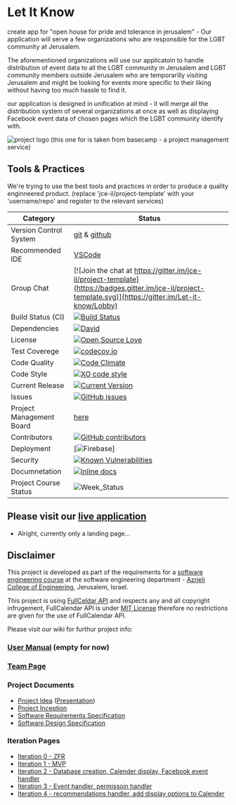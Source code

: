 # Let It Know

create app for "open house for pride and tolerance in jerusalem" - 
Our application will serve a few organizations who are responsible for the LGBT community at Jerusalem.

The aforementioned organizations will use our applicatoin to handle distribution of event data to all the LGBT community in Jerusalem and LGBT community members outside Jerusalem who are temporarilly visiting Jerusalem and might be looking for events more specific to their liking without having too much hassle to find it.

our application is designed in unification at mind - it will merge all the distribution system of several organizations at once
as well as displaying Facebook event data of chosen pages which the LGBT community identify with.

![project logo (this one for is taken from basecamp - a project management service)](http://www.wdg.co.il/wp-content/uploads/2017/01/joh_LOGO.jpg)

## Tools & Practices
We're trying to use the best tools and practices in order to produce a quality enginneered product.
(replace 'jce-il/project-template' with your 'username/repo' and register to the relevant services)

|Category|Status|
|---|---|
| Version Control System| [git](https://git-scm.com/) & [github](https://github.com/) |
| Recommended IDE | [VSCode](https://code.visualstudio.com) |
| Group Chat | [![Join the chat at https://gitter.im/jce-il/project-template](https://badges.gitter.im/jce-il/project-template.svg)](https://gitter.im/Let-it-know/Lobby) |
| Build Status (CI) |  [![Build Status](https://travis-ci.org/jce-il/project-template.svg?branch=master)](https://travis-ci.org/yeseg11/Let-it-know) |
| Dependencies | [![David](https://img.shields.io/david/dev/idleberg/vscode-badges.svg?style=flat-square)](https://david-dm.org/yeseg11/Let-it-know?type=dev) |
| License | [![Open Source Love](https://badges.frapsoft.com/os/mit/mit.svg?v=102)](https://github.com/ellerbrock/open-source-badge/) |
| Test Coverege | [![codecov.io](https://codecov.io/github/yeseg11/Let-it-know/coverage.svg?branch=master)](https://codecov.io/githubyeseg11/Let-it-know?branch=master) |
| Code Quality | [![Code Climate](https://codeclimate.com/github/yeseg11/Let-it-know.svg)](https://codeclimate.com/github/yeseg11/Let-it-know) |
| Code Style | [![XO code style](https://img.shields.io/badge/code_style-XO-5ed9c7.svg)](https://github.com/yeseg11/Let-it-know) |
| Current Release | [![Current Version](https://img.shields.io/github/release/yeseg11/Let-it-know.svg?style=flat)](https://github.com/yeseg11/Let-it-know/releases) |
| Issues | [![GitHub issues](https://img.shields.io/github/issues/jce-il/project-template.svg?style=flat)](https://github.com/yeseg11/Let-it-know/issues) |
| Project Management Board| [here](https://github.com/yeseg11/Let-it-know/projects/1) |
| Contributors | [![GitHub contributors](https://img.shields.io/github/contributors/jce-il/project-template.svg)](https://github.com/yeseg11/Let-it-know/graphs/contributors)|
| Deployment | [![Firebase](https://img.shields.io/badge/Firebase%20server-running-brightgreen.svg)] |
| Security | [![Known Vulnerabilities](https://snyk.io/test/github/yeseg11/Let-it-know/badge.svg)](https://snyk.io/test/github/yeseg11/Let-it-know) |
| Documnetation | [![Inline docs](http://inch-ci.org/github/yeseg11/Let-it-know.svg?branch=master)](http://inch-ci.org/github/yeseg11/Let-it-know) |
| Project Course Status | ![Week_Status](https://img.shields.io/badge/week-9-yellow.svg) |

## Please visit our [live application](https://test-9d3f7.firebaseapp.com)
- Alright, currently only a landing page...


## Disclaimer
This project is developed as part of the requirements for a [software engineering course](https://github.com/jce-il/se-class/wiki) at the software engineering department - [Azrieli College of Engineering](http://www.jce.ac.il/), Jerusalem, Israel.

This project is using [FullCeldar API](https://fullcalendar.io/) and respects any and all copyright infrugement, FullCalendar API is under [MIT License](https://github.com/arshaw/fullcalendar/blob/master/license.txt) therefore no restrictions are given for the use of FullCalendar API.

Please visit our wiki for furthur project info: 

### [User Manual](../../wiki/user-manual) (empty for now)

### [Team Page](../../wiki/Team)

### Project Documents
- [Project Idea](docs/idea.pdf) ([Presentation](docs/idea-slides.pdf))
- [Project Inception](../../wiki/Project-Inception)
- [Software Requirements Specification](../../wiki/srs)
- [Software Design Specification](../../wiki/sds)

### Iteration Pages
- [Iteration 0 - ZFR](https://github.com/yeseg11/Let-it-know/wiki/Iteration-0-ZFR)
- [Iteration 1 - MVP](https://github.com/yeseg11/Let-it-know/wiki/Iteration-1)
- [Iteration 2 - Database creation, Calender display, Facebook event handler](https://github.com/yeseg11/Let-it-know/wiki/Iteration-2)
- [Iteration 3 - Event handler, permissoin handler ](https://github.com/yeseg11/Let-it-know/wiki/Iteration-3)
- [Iteration 4 - recommendations handler, add display options to Calender](https://github.com/yeseg11/Let-it-know/wiki/Iteration-4)



